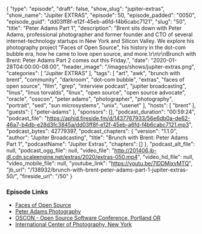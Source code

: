 {
  "type": "episode",
  "draft": false,
  "show_slug": "jupiter-extras",
  "show_name": "Jupiter EXTRAS",
  "episode": 50,
  "episode_padded": "0050",
  "episode_guid": "dd03ff8f-e12f-45eb-a6fd-f4b6cabc7121",
  "slug": "50",
  "title": "Peter Adams Part 1",
  "description": "Brent sits down with Peter Adams, professional photographer and former founder and CTO of several internet-technology startups in New York and Silicon Valley. We explore his photography project \"Faces of Open Source\", his history in the dot-com bubble era, how he came to love open source, and more.\r\n\r\nBrunch with Brent: Peter Adams Part 2 comes out this Friday.",
  "date": "2020-01-28T04:00:00-08:00",
  "header_image": "/images/shows/jupiter-extras.png",
  "categories": [
    "Jupiter EXTRAS"
  ],
  "tags": [
    "art",
    "awk",
    "brunch with brent",
    "community",
    "darkroom",
    "dot-com bubble",
    "extras",
    "faces of open source",
    "film",
    "grep",
    "interview podcast",
    "jupiter broadcasting",
    "linus",
    "linus torvalds",
    "linux",
    "open source",
    "open source advocate",
    "oracle",
    "osscon",
    "peter adams",
    "photographer",
    "photography",
    "portrait",
    "sed",
    "sun microsystems",
    "unix",
    "usenet"
  ],
  "hosts": [
    "brent"
  ],
  "guests": [
    "peter-adams"
  ],
  "sponsors": [],
  "podcast_duration": "00:59:24",
  "podcast_file": "https://aphid.fireside.fm/d/1437767933/56e6db0a-de62-46a7-b4db-e28d3fc3845a/dd03ff8f-e12f-45eb-a6fd-f4b6cabc7121.mp3",
  "podcast_bytes": 42779397,
  "podcast_chapters": {
    "version": "1.1.0",
    "author": "Jupiter Broadcasting",
    "title": "Brunch with Brent: Peter Adams Part 1",
    "podcastName": "Jupiter Extras",
    "chapters": []
  },
  "podcast_alt_file": null,
  "podcast_ogg_file": null,
  "video_file": "http://201406.jb-dl.cdn.scaleengine.net/extras/2020/extras-050.mp4",
  "video_hd_file": null,
  "video_mobile_file": null,
  "youtube_link": "https://youtu.be/7lDDMixvMTQ",
  "jb_url": "/138932/brunch-with-brent-peter-adams-part-1-jupiter-extras-50/",
  "fireside_url": "/50"
}


### Episode Links

  * [Faces of Open Source](http://www.facesofopensource.com/ "Faces of Open Source")
  * [Peter Adams Photography](http://www.peteradamsphoto.com/ "Peter Adams Photography")
  * [OSCON - Open Source Software Conference, Portland OR](https://conferences.oreilly.com/oscon/oscon-or "OSCON - Open Source Software Conference, Portland OR")
  * [International Center of Photography, New York](https://www.icp.org/ "International Center of Photography, New York")



